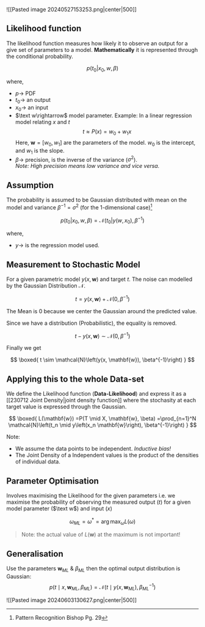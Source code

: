   

![[Pasted image 20240527153253.png|center|500]]
## Likelihood function
The likelihood function measures how likely it to observe an output for a give set of parameters to a model. 
**Mathematically** it is represented through the conditional probability. 

$$
p(t_0 | x_0, w, β)
$$

where, 
- $p\rightarrow$ PDF 
- $t_0\rightarrow$  an output
- $x_0\rightarrow$ an input
- $\text  w\rightarrow$ model parameter. Example: In a linear regression model relating $x$ and $t$ 
$$
t\approx P(x)=w_0+w_1 x
$$
Here, $\mathbf{w}=\left[w_0, w_1\right]$ are the parameters of the model. $w_0$ is the intercept, and $w_1$ is the slope.
- $β\rightarrow$ precision, is the inverse of the variance ($σ^2$).  
*Note: High precision means low variance and vice versa.*
## Assumption 
The probability is assumed to be Gaussian distributed with mean on the model and variance $β^{-1} = σ^2$ (for the 1-dimensional case)[^1]


$$
p(t_0 | x_0, w, β) = \mathcal N(t_0 | y(w, x_0), \beta^{-1})
$$

where, 
- $y\rightarrow$ is the regression model used. 
## Measurement to Stochastic Model
For a given parametric model $y(x, \mathbf{w})$ and target $t$. The noise can modelled by the Gaussian Distribution $\mathcal{N}$.

$$
t=y(x, \mathbf{w})+\mathcal{N}\left(0, \beta^{-1}\right)
$$


The Mean is $0$ because we center the Gaussian around the predicted value.

Since we have a distribution (Probabilistic), the equality is removed.

$$
t-y(x, \mathbf{w}) \sim \mathcal{N}\left(0, \beta^{-1}\right)
$$


Finally we get

$$
\boxed{
t \sim \mathcal{N}\left(y(x, \mathbf{w}), \beta^{-1}\right)
}
$$

## Applying this to the  whole Data-set
We define the Likelihood function (**Data-Likelihood**) and express it as a [[230712 Joint Density|joint density function]] where the stochasity at each target value is expressed through the Gaussian. 

$$
\boxed{
L(\mathbf{w})  =P(T \mid X, \mathbf{w}, \beta) =\prod_{n=1}^N \mathcal{N}\left(t_n \mid y\left(x_n \mathbf{w}\right), \beta^{-1}\right)
}
$$

Note: 
- We assume the data points to be independent. *Inductive bias!*
- The Joint Density of a Independent values is the product of the densities of individual data. 

## Parameter Optimisation
Involves maximising the Likelihood for the given parameters i.e. we maximise the probability of observing the measured output ($t$) for a given model parameter ($\text w$) and input ($x$)


$$
\omega_{ML} = \omega^* = \arg\max _\omega L(\omega)
$$


> Note: the actual value of  $L(\mathbf{w})$ at the maximum is not important!

## Generalisation 
Use the parameters $\mathbf{w}_{ML}$ & $\beta_{ML}$ then the optimal output distribution is Gaussian: 
$$
p(t \mid x, \mathbf{w}_{ML}, \beta_{ML}) = \mathcal{N}(t \mid y(x, \mathbf{w}_{ML}), \beta_{ML}^{-1})
$$

![[Pasted image 20240603130627.png|center|500]]

[^1]: Pattern Recognition Bishop Pg. 29 